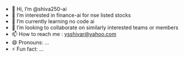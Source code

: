 - 👋 Hi, I’m @shiva250-ai
- 👀 I’m interested in finance-ai for nse listed stocks
- 🌱 I’m currently learning no code ai
- 💞️ I’m looking to collaborate on similarly interested teams or members
- 📫 How to reach me : ysshivar@yahoo.com
- 😄 Pronouns: ...
- ⚡ Fun fact: ...

<!---
shiva250-ai/shiva250-ai is a ✨ special ✨ repository because its `README.md` (this file) appears on your GitHub profile.
You can click the Preview link to take a look at your changes.
--->
